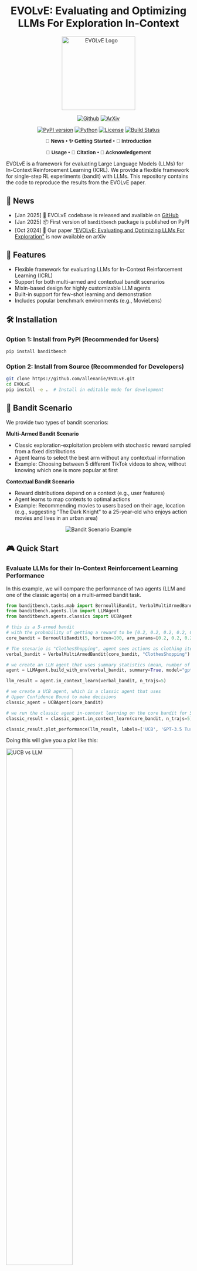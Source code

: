 <div align="center">

# EVOLvE: Evaluating and Optimizing LLMs For Exploration In-Context

<p align="center">
  <img src="https://github.com/allenanie/EVOLvE/blob/main/assets/logo.png?raw=true" alt="EVOLvE Logo" width="200" height="200"/>
</p>


[![Github](https://img.shields.io/badge/EVOLvE-000000?style=for-the-badge&logo=github&logoColor=000&logoColor=white)](https://github.com/allenanie/EVOLvE)  [![ArXiv](https://img.shields.io/badge/EVOLvE-CF4545?style=for-the-badge&logo=arxiv&logoColor=000&logoColor=white)](https://arxiv.org/pdf/2410.06238)


[![PyPI version](https://badge.fury.io/py/banditbench.svg)](https://badge.fury.io/py/banditbench)
[![Python](https://img.shields.io/badge/python-3.9+-blue.svg)](https://www.python.org/downloads/)
[![License](https://img.shields.io/badge/License-MIT-green.svg)](https://opensource.org/licenses/MIT)
[![Build Status](https://github.com/allenanie/evolve/actions/workflows/python-app.yml/badge.svg)](https://github.com/allenanie/evolve/actions)

<div align="center" style="font-family: Arial, sans-serif;">
  <p>
    <a href="#-news" style="text-decoration: none; font-weight: bold;">🎉 News</a> •
    <a href="#️-installation" style="text-decoration: none; font-weight: bold;">✨ Getting Started</a> •
    <a href="#-features" style="text-decoration: none; font-weight: bold;">📖 Introduction</a>
  </p>
  <p>
    <a href="#-bandit-scenario-example" style="text-decoration: none; font-weight: bold;">🔧 Usage</a> •
    <a href="#-citation" style="text-decoration: none; font-weight: bold;">🎈 Citation</a> •
    <a href="#-acknowledgement" style="text-decoration: none; font-weight: bold;">🌻 Acknowledgement</a>
  </p>
</div>

</div>

EVOLvE is a framework for evaluating Large Language Models (LLMs) for In-Context Reinforcement Learning (ICRL). We provide a flexible framework for single-step RL experiments (bandit) with LLMs. This repository contains the code to reproduce the results from the EVOLvE paper.

## 📰 News

- [Jan 2025] 🎉 EVOLvE codebase is released and available on [GitHub](https://github.com/allenanie/EVOLvE)
- [Jan 2025] 📦 First version of `banditbench` package is published on PyPI
- [Oct 2024] 📄 Our paper ["EVOLvE: Evaluating and Optimizing LLMs For Exploration"](https://arxiv.org/abs/2410.06238) is now available on arXiv

## 🚀 Features

- Flexible framework for evaluating LLMs for In-Context Reinforcement Learning (ICRL)
- Support for both multi-armed and contextual bandit scenarios
- Mixin-based design for highly customizable LLM agents
- Built-in support for few-shot learning and demonstration
- Includes popular benchmark environments (e.g., MovieLens)


## 🛠️ Installation

### Option 1: Install from PyPI (Recommended for Users)

```bash
pip install banditbench
```

### Option 2: Install from Source (Recommended for Developers)

```bash
git clone https://github.com/allenanie/EVOLvE.git
cd EVOLvE
pip install -e .  # Install in editable mode for development
```

## 🎯 Bandit Scenario

We provide two types of bandit scenarios:

**Multi-Armed Bandit Scenario**
  - Classic exploration-exploitation problem with stochastic reward sampled from a fixed distributions
  - Agent learns to select the best arm without any contextual information
  - Example: Choosing between 5 different TikTok videos to show, without knowing which one is more popular at first

**Contextual Bandit Scenario**
  - Reward distributions depend on a context (e.g., user features)
  - Agent learns to map contexts to optimal actions
  - Example: Recommending movies to users based on their age, location (e.g., suggesting "The Dark Knight" to a 25-year-old who enjoys action movies and lives in an urban area)

<p align="center">
  <img src="https://github.com/allenanie/EVOLvE/blob/main/assets/bandit_scenario.png?raw=true" alt="Bandit Scenario Example"/>
</p>

## 🎮 Quick Start

### Evaluate LLMs for their In-Context Reinforcement Learning Performance

In this example, we will compare the performance of two agents (LLM and one of the classic agents) on a multi-armed bandit task.

```python
from banditbench.tasks.mab import BernoulliBandit, VerbalMultiArmedBandit
from banditbench.agents.llm import LLMAgent
from banditbench.agents.classics import UCBAgent

# this is a 5-armed bandit
# with the probability of getting a reward to be [0.2, 0.2, 0.2, 0.2, 0.5]
core_bandit = BernoulliBandit(5, horizon=100, arm_params=[0.2, 0.2, 0.2, 0.2, 0.5])

# The scenario is "ClothesShopping", agent sees actions as clothing items
verbal_bandit = VerbalMultiArmedBandit(core_bandit, "ClothesShopping")

# we create an LLM agent that uses summary statistics (mean, number of times, etc.)
agent = LLMAgent.build_with_env(verbal_bandit, summary=True, model="gpt-3.5-turbo")

llm_result = agent.in_context_learn(verbal_bandit, n_trajs=5)

# we create a UCB agent, which is a classic agent that uses 
# Upper Confidence Bound to make decisions
classic_agent = UCBAgent(core_bandit)

# we run the classic agent in-context learning on the core bandit for 5 trajectories
classic_result = classic_agent.in_context_learn(core_bandit, n_trajs=5)

classic_result.plot_performance(llm_result, labels=['UCB', 'GPT-3.5 Turbo'])
```

Doing this will give you a plot like this:

<p align="left">
  <img src="https://github.com/allenanie/EVOLvE/blob/main/assets/UCBvsLLM.png?raw=true" alt="UCB vs LLM" style="width: 60%;"/>
</p>


## 🌍 Environments & 🤖 Agents

Here are a list of agents that are supported by EVOLvE:

For Multi-Armed Bandit Scenario:

| Agent Name | Code | Interaction History | Algorithm Guide |
|------------|------|---------------------|-----------------|
| UCB | `UCBAgent(env)` | `False` | `NA` |
| Greedy | `GreedyAgent(env)` | `False` | `NA` |
| Thompson Sampling | `ThompsonSamplingAgent(env)` | `False` | `NA` |
| LLM with Raw History | `LLMAgent.build(env)` | `False` | `False` |
| LLM with Summary | `LLMAgent.build(env, summary=True)` | `True` | `False` |
| LLM with UCB Guide | `LLMAgent.build(env, summary=True, guide=UCBGuide(env))` | `True` | `True` |

For Contextual Bandit Scenario:

| Agent Name | Code | Interaction History | Algorithm Guide |
|------------|------|---------------------|-----------------|
| LinUCB | `LinUCBAgent(env)` | `False` | `NA` |
| LLM with Raw History | `LLMAgent.build(env)` | `False` | `False` |
| LLM with UCB Guide | `LLMAgent.build(env, guide=LinUCBGuide(env))` | `True` | `True` |

Here are a list of environments that are supported by EVOLvE:

**Multi-Armed Bandit Scenario**

| Environment Name | Code | Description |
|------------|------|-----------------|
| Bernoulli Bandit | `BernoulliBandit(n_arms, horizon, arm_params)` | Arm parameter is Bernoulli p|
| Gaussian Bandit | `GaussianBandit(n_arms, horizon, arm_params)` | Arm parameter is a tuple of (mean, variance)|

For LLM, we provide a `VerbalMultiArmedBandit` environment that converts the core bandit into a verbal bandit.

| Scenario Name | Code | Action Names |
|------------|------|-----------------|
| Button Pushing | `ButtonPushing` | Action names are colored buttons like "Red", "Blue", "Green", etc.|
| Online Ads | `OnlineAds` | Action names are online ads like "Ad A", "Ad B", "Ad C", etc.|
| Video Watching | `VideoWatching` | Action names are videos like "Video A", "Video B", "Video C", etc.|
| Clothes Shopping | `ClothesShopping` | Action names are clothing items like "Velvet Vogue Jacket", "Silk Serenity Dress", etc.|

They can be coupled together like:

```python
from banditbench.tasks.mab import BernoulliBandit, VerbalMultiArmedBandit

core_bandit = BernoulliBandit(2, 10, [0.5, 0.2], 123)
verbal_bandit = VerbalMultiArmedBandit(core_bandit, "VideoWatching")
```

**Contextual Bandit Scenario**

| Environment Name | Code | Description |
|------------|------|-----------------|
| MovieLens | `MovieLens(task_name, num_arms, horizon)` | `task_name` loads in specific MovieLens dataset|
| MovieLensVerbal | `MovieLensVerbal(env)` | Similar to VerbalEnv before. Scenario is fixed to be "MovieLens"|

```python
from banditbench.tasks.contextual import MovieLens, MovieLensVerbal

env = MovieLens('100k-ratings', num_arms=10, horizon=200, rank_k=5, mode='train',
                        save_data_dir='./tensorflow_datasets/')
verbal_env = MovieLensVerbal(env)
```

To use the environments listed in the paper, you can use the following code:

```python
from banditbench.tasks.mab import create_small_gap_bernoulli_bandit, create_large_gap_bernoulli_bandit
from banditbench.tasks.mab import create_high_var_gaussian_bandit, create_low_var_gaussian_bandit

easy_bern_bandit = create_small_gap_bernoulli_bandit(num_arms=5, horizon=1000)
```

## 🧩 Architecture

### Decision-Making Context

The framework represents decision-making contexts in three segments:

```text
{Task Description + Instruction} (provided by the environment)
{Few-shot demonstrations from historical interactions}
{Current history of interaction} (decided by the agent)
{Query prompt for the next decision} (provided by the environment)
```

### LLM Agents

We use a Mixin-based design pattern to provide maximum flexibility and customization options for agent implementation. This allows you to:
- Combine different agent behaviors
- Customize prompt engineering strategies
- Implement new decision-making algorithms

## 💰 Evaluation Cost

Each of the benchmark has a cost estimation tool for the inference cost. The listed cost is in $ amount which contains
all trials and repetitions.

```python
from banditbench import HardCoreBench, HardCorePlusBench, FullBench, CoreBench, MovieBench
bench = HardCoreBench()
cost = bench.calculate_eval_cost([
    'gemini-1.5-pro',
    'gemini-1.5-flash',
    'gpt-4o-2024-11-20',
    "gpt-4o-mini-2024-07-18",
    "o1-2024-12-17",
    "o1-mini-2024-09-12",
    "claude-3-5-sonnet-20241022",
    "claude-3-5-haiku-20241022"
])
```

Cost estimation is performed for a **single** agent with raw history (the longest context). If you evaluate multiple agent,
you can simply multiply this cost by the number of agents.

| Model                     | Core | HardCore | HardCore+ | FullBench | MovieBench |
|---------------------------|-------|-----------|---------------|-----------|----------------|
| gemini-1.5-flash          | 31.05 | 14.91     | 39.18         | 83.44     | 31.05          |
| gpt-4o-mini-2024-07-18    | 62.10 | 29.83     | 78.36         | 166.88    | 62.10          |
| claude-3-5-haiku-20241022 | 414.33 | 198.97    | 522.64        | 1113.18   | 414.33         |
| gemini-1.5-pro            | 517.54 | 248.55    | 652.98        | 1390.69   | 517.54         |
| gpt-4o-2024-11-20         | 1035.07 | 497.11    | 1305.96       | 2781.38   | 1035.07        |
| o1-mini-2024-09-12        | 1242.09 | 596.53    | 1567.16       | 3337.66   | 1242.09        |
| claude-3-5-sonnet-20241022| 1243.00 | 596.91    | 1567.91       | 3339.53   | 1243.00        |
| o1-2024-12-17             | 6210.45 | 2982.64   | 7835.79       | 16688.31  | 6210.45        |


## 🔧 Customization

### Adding Custom Multi-Armed Bandit Scenarios

To create a custom bandit scenario:
1. Inherit from the base scenario class
2. Implement required methods
(Coming soon)

### Creating Custom Agents

(Coming soon)

## ⚠️ Known Issues

1. **TFDS Issues**: There is a known issue with TensorFlow Datasets when using multiple Jupyter notebooks sharing the same kernel. The kernel may crash when loading datasets, even with different save locations.

2. **TensorFlow Dependency**: The project currently requires TensorFlow due to TFDS usage. We plan to remove this dependency in future releases.

## 🎈 Citation

If you find EVOLvE useful in your research, please consider citing our paper:

```bibtex
@article{nie2024evolve,
  title={EVOLvE: Evaluating and Optimizing LLMs For Exploration},
  author={Nie, Allen and Su, Yi and Chang, Bo and Lee, Jonathan N and Chi, Ed H and Le, Quoc V and Chen, Minmin},
  journal={arXiv preprint arXiv:2410.06238},
  year={2024}
}
```

## 📄 License

This project is licensed under the [LICENSE NAME] - see the [LICENSE](LICENSE) file for details.

## 🌻 Acknowledgement

The design of EVOLvE is inspired by the following projects:

- [DSPy](https://github.com/stanfordnlp/dspy) 
- [Trace](https://github.com/microsoft/Trace)
- [Textgrad](https://github.com/zou-group/textgrad)
- [d3rlpy](https://d3rlpy.readthedocs.io/en/v2.6.0/)
- [Scala Mixin Trait](https://docs.scala-lang.org/tour/mixin-class-composition.html)
- [In-Context Reinforcement Learning Paper List](https://github.com/dunnolab/awesome-in-context-rl)

## 🤝 Contributing

We welcome contributions! Please start by reporting an issue or a feature request.

<p align="center">
  <img src="https://github.com/allenanie/EVOLvE/blob/main/assets/main.jpeg?raw=true" alt="EVOLvE Framework Overview"/>
</p>
